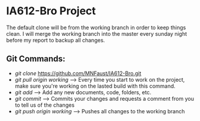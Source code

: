 # IA612-Bro Project
The default clone will be from the working branch in order to keep things clean. I will merge the working branch into the master every sunday night before my report to backup all changes. 

## Git Commands:
- *git clone* https://github.com/MNFaust/IA612-Bro.git
- *git pull origin working* --> Every time you start to work on the project, make sure you're working on the lasted build with this command.
- *git add <your changes>*  --> Add any new documents, code, folders, etc.
- *git commit* --> Commits your changes and requests a comment from you to tell us of the changes
- *git push origin working*  --> Pushes all changes to the working branch
